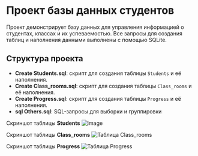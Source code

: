 # Проект базы данных студентов

Проект демонстрирует базу данных для управления информацией о студентах, классах и их успеваемостью. Все запросы для создания таблиц и наполнения данными выполнены с помощью SQLite.

## Структура проекта

- **Create Students.sql**: скрипт для создания таблицы `Students` и её наполнения.
- **Create Class_rooms.sql**: скрипт для создания таблицы `Class_rooms` и её наполнения.
- **Create Progress.sql**: скрипт для создания таблицы `Progress` и её наполнения.
- **sql Others.sql**: SQL-запросы для выборки и группировки


Скриншот таблицы **Students**
![image](https://github.com/user-attachments/assets/214ab481-fd92-498f-a6b9-eb4f283b6dad)


Скриншот таблицы  **Class_rooms**
![Таблица Class_rooms](https://github.com/user-attachments/assets/15f41159-1ade-4f10-a97d-c79fd865c255)



Скриншот таблицы **Progress**
![Таблица Progress](https://github.com/user-attachments/assets/3ee2443e-5655-4a58-81f2-b3748c638461)






